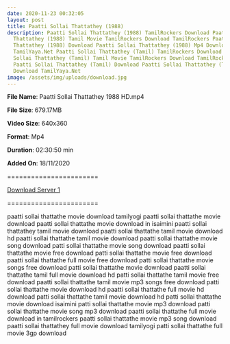 ```yaml
---
date: 2020-11-23 00:32:05
layout: post
title: Paatti Sollai Thattathey (1988)
description: Paatti Sollai Thattathey (1988) TamilRockers Download Paatti Sollai
  Thattathey (1988) Tamil Movie TamilRockers Download TamilRockers Paatti Sollai
  Thattathey (1988) Download Paatti Sollai Thattathey (1988) Mp4 Download
  TamilYaya.Net Paatti Sollai Thattathey (Tamil) TamilRockers Download Paatti
  Sollai Thattathey (Tamil) Tamil Movie TamilRockers Download TamilRockers
  Paatti Sollai Thattathey (Tamil) Download Paatti Sollai Thattathey (Tamil) Mp4
  Download TamilYaya.Net
image: /assets/img/uploads/download.jpg
---
```

**File Name**: Paatti Sollai Thattathey 1988 HD.mp4


**File Size**: 679.17MB


**Video Size**: 640x360


**Format**: Mp4


**Duration**: 02:30:50 min


**Added On**: 18/11/2020

\=======================

[Download Server 1](http://s27.uptofiles.net//files/Tamil%20HD%20Mobile%20Movies/Paatti%20Sollai%20Thattathey%20(1988)/Paatti%20Sollai%20Thattathey%20(Tamil)/Paatti%20Sollai%20Thattathey%20(DVD)/Paatti%20Sollai%20Thattathey%201988%20HD.mp4)

[](http://s27.uptofiles.net//files/Tamil%20HD%20Mobile%20Movies/Paatti%20Sollai%20Thattathey%20(1988)/Paatti%20Sollai%20Thattathey%20(Tamil)/Paatti%20Sollai%20Thattathey%20(DVD)/Paatti%20Sollai%20Thattathey%201988%20HD.mp4)=======================

paatti sollai thattathe movie download tamilyogi
paatti sollai thattathe movie download
paatti sollai thattathe movie download in isaimini
paatti sollai thattathey tamil movie download
paatti sollai thattathe tamil movie download hd
paatti sollai thattathe tamil movie download
paatti sollai thattathe movie song download
patti sollai thattathe movie song download
paatti sollai thattathe movie free download
patti sollai thattathe movie free download
paatti sollai thattathe full movie free download
patti sollai thattathe movie songs free download
patti sollai thattathe movie download
paatti sollai thattathe tamil full movie download hd
patti sollai thattathe tamil movie free download
paatti sollai thattathe tamil movie mp3 songs free download
patti sollai thattathe movie download hd
paatti sollai thattathe full movie hd download
patti sollai thattathe tamil movie download hd
patti sollai thattathe movie download isaimini
patti sollai thattathe movie mp3 download
patti sollai thattathe movie song mp3 download
paatti sollai thattathe full movie download in tamilrockers
paatti sollai thattathe movie mp3 song download
paatti sollai thattathey full movie download tamilyogi
patti sollai thattathe full movie 3gp download